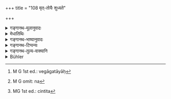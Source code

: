 +++
title = "108 मृत्-तोयैः शुध्यते"

+++

<details><summary>गङ्गानथ-मूलानुवादः</summary>

What needs purification is purified by clay and water; the river is purified by its current; the woman of uhclean mind by menstruation; and Brāhmaṇas by renunciation.—(107).
</details>

<details><summary>मेधातिथिः</summary>

**नद्यः** पारावारे क्षीणोदकाया अशुद्ध्युपहते, तस्या एव वेगं गतायाः[^२२७] कूलंकषाया उदकं **वेगेन शुध्यति** । न[^२२८] यथान्यास्या भूमेः "भूमिः शुध्यति पञ्चभिः" इति (म्ध् ५.१२२) शुद्धये प्रतीतिर् नैवं नदीतीरेषु । 


[^२२८]:
     M G  omit: na


[^२२७]:
     M G 1st ed.: vegāgatāyāḥ

- अथ वा वेगवत्या अशुचिप्रवाहसंसर्गेणाशुच्याशङ्कायाम् इदम् उच्यते **नदी वेगेनेति** । नैवं मन्तव्यं इतश् चामुतश् चाशुचिप्रवाहैः संस्पृष्टा न शुध्यति । 

- शारीरे व्यभिचारे ऽनुपलभ्यमाने परपुरुषरूपगुणानुचिन्तनेन **मनोदुष्टा रजसा** ऋतौ शोणितेन स्रुतेन **शुध्यति स्त्री** । 

- **संन्यासः** षष्ठे वक्ष्यते । तेन **द्विजोत्तमाः** शुद्धा भवन्ति । न कथंचिन् मानसापचारे । यद् अविदुषा चिन्तितं[^२२९] सूक्ष्मप्राणिवधादि तद् एषाम् अपनीयते ॥ ५.१०७ ॥


[^२२९]:
     MG 1st ed.: cintita
</details>

<details><summary>गङ्गानथ-भाष्यानुवादः</summary>

When the banks of a river with water shallowed down becomes defiled by unclean things, its water becomes purified by the current of the same river, when it has regained its current strong enough to demolish its sides. The brinks of rivers are not purified in the manner in which other ground is purified “by means of five things” (Verse 123).

Or, it may be that the text has declared that ‘the river is purified by its current’ in view of the idea that people may have in regard to the river having become defiled on account of un clean things flowing along its current; and the meaning is that it should not be thought that, inasmuch as the river has become contaminated by the flowing along of unclean things coming from all sides, it can never, become pure.

The woman who has not been found to have had carnal intercourse with any man, but continues to think of the beauty and good qualities of other men, is regarded as ‘*of undean mind*’, and such a woman becomes purified by ‘*menstruation*’; *i.e*.,; by the flow of blood during her courses.

‘*Renunciation*’ shall be described in Discourse VI, and by this are Brāhmaṇas purified. And no mere mental process removes the sin that they, in their ignorance, may have committed in the shape of having entertained thoughts for the killing of small insects and so forth.—(107).
</details>

<details><summary>गङ्गानथ-टिप्पन्यः</summary>

(Verse 108 of others.)

This verse is quoted in ‘*Parāśaramādhava*’ (Ācāra, p. 536), which adds the following notes:—Some people have understood the last quarter of the verse to mean that it is the Brāhmaṇa only, not the Kṣatriya or the Vaiśya, that is entitled to ‘Renunciation’; and in support of this there are several *Śruti* and *Smṛti* texts.—Others however have held that all the four stages are meant for all the twice-born persons; and the texts that prohibit Renunciation for the *non-* *Brāhmaṇa* should be understood as prohibiting only the wearing of the dull red garment and the taking of the staff (which have been laid down in connection with the life of the Renunciate).

The verse is also quoted in *Parāśaramādhava* (Prāyaścitta, p. 116), in support of the view that the woman’s sin of evil intentions is removed by her menstruation—in *Smṛtisāroddhāra* (p. 249);—in *Hemādri* (Śrāddha, p. 792);—and in *Nṛsiṃhaprasāda* (Śrāddha, p. 13b).
</details>

<details><summary>गङ्गानथ-तुल्य-वाक्यानि</summary>

*Vaśiṣṭha* (3.58).—(Same as Manu.)

*Viṣṇu* (22.91).—(Same as Manu.)

*Parāśara* (7.4).—(Same as Manu.)

*Yājñavalkya* (3.32).—(See above, under 104.)

*Smṛtyantara* (Parāśaramādhava, p. 536).—‘The defects of birth and the
evils of one’s deeds,—all these Renunciation burns up.’
</details>

<details><summary>Bühler</summary>

108	By earth and water is purified what ought to be made pure, a river by its current, a woman whose thoughts have been impure by the menstrual secretion, a Brahmana by abandoning the world (samnyasa).
</details>
